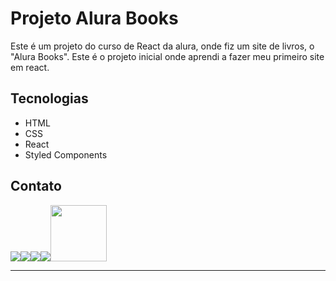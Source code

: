 # Projeto Alura Books

Este é um projeto do curso de React da alura, onde fiz um site de livros, o "Alura Books".
Este é o projeto inicial onde aprendi a fazer meu primeiro site em react.

## Tecnologias

 - HTML
 - CSS
 - React
 - Styled Components


## Contato

<a  href="mailto:brrivolta@gmail.com"><img  src="https://img.icons8.com/plasticine/100/null/apple-mail.png"></a><a  href="https://github.com/BrunoRivolta"><img  src="https://img.icons8.com/plasticine/100/null/github-squared.png"></a><a  href="https://www.linkedin.com/in/brunorivolta/"><img  src="https://img.icons8.com/plasticine/100/null/linkedin.png"></a><a  href="https://www.youtube.com/channel/UC6XJ3aQvFBU7gqHvebolwJQ"><img  src="https://img.icons8.com/plasticine/100/null/youtube-play--v1.png"></a><a  href="https://devrivolta.blogspot.com/"><img  src="https://img.icons8.com/color/48/null/blogger.png"  width='90'></a>

  

*******


